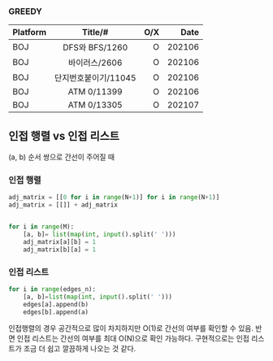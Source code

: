 ### GREEDY

| Platform |    Title/#    |O/X| Date  |
|----------|:-------------:      |--:|------:|
| BOJ      |  DFS와 BFS/1260     | O | 202106 |
| BOJ      |  바이러스/2606      | O | 202106 |
| BOJ      |  단지번호붙이기/11045        | O | 202106 |
| BOJ      |  ATM 0/11399       | O | 202106 |
| BOJ      |  ATM 0/13305       | O | 202107 |


## 인접 행렬 vs 인접 리스트
(a, b) 순서 쌍으로 간선이 주어질 때


### 인접 행렬
````python
adj_matrix = [[0 for i in range(N+1)] for i in range(N+1)]
adj_matrix = [[]] + adj_matrix


for i in range(M):
    [a, b]= list(map(int, input().split(' ')))
    adj_matrix[a][b] = 1
    adj_matrix[b][a] = 1
````

### 인접 리스트
````python
for i in range(edges_n):
    [a, b]=list(map(int, input().split(' ')))
    edges[a].append(b)
    edges[b].append(a)

````

인접행렬의 경우 공간적으로 많이 차지하지만 O(1)로 간선의 여부를 확인할 수 있음. 반면 인접 리스트는 간선의 여부를 최대 O(N)으로 확인 가능하다.
구현적으로는 인접 리스트가 조금 더 쉽고 깔끔하게 나오는 것 같다.